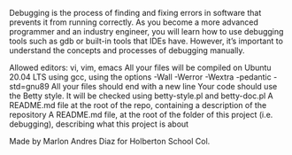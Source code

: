 Debugging is the process of finding and fixing errors in software that prevents it from running correctly. As you become a more advanced programmer and an industry engineer, you will learn how to use debugging tools such as gdb or built-in tools that IDEs have. However, it’s important to understand the concepts and processes of debugging manually.

Allowed editors: vi, vim, emacs
All your files will be compiled on Ubuntu 20.04 LTS using gcc, using the options -Wall -Werror -Wextra -pedantic -std=gnu89
All your files should end with a new line
Your code should use the Betty style. It will be checked using betty-style.pl and betty-doc.pl
A README.md file at the root of the repo, containing a description of the repository
A README.md file, at the root of the folder of this project (i.e. debugging), describing what this project is about

Made by Marlon Andres Diaz for Holberton School Col.
